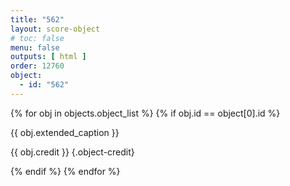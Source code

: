 ```yaml
---
title: "562"
layout: score-object
# toc: false
menu: false
outputs: [ html ]
order: 12760
object:
  - id: "562"
---
```


{% for obj in objects.object_list %}
{% if obj.id == object[0].id %}

{{ obj.extended_caption }}

{{ obj.credit }} {.object-credit}

{% endif %}
{% endfor %}
